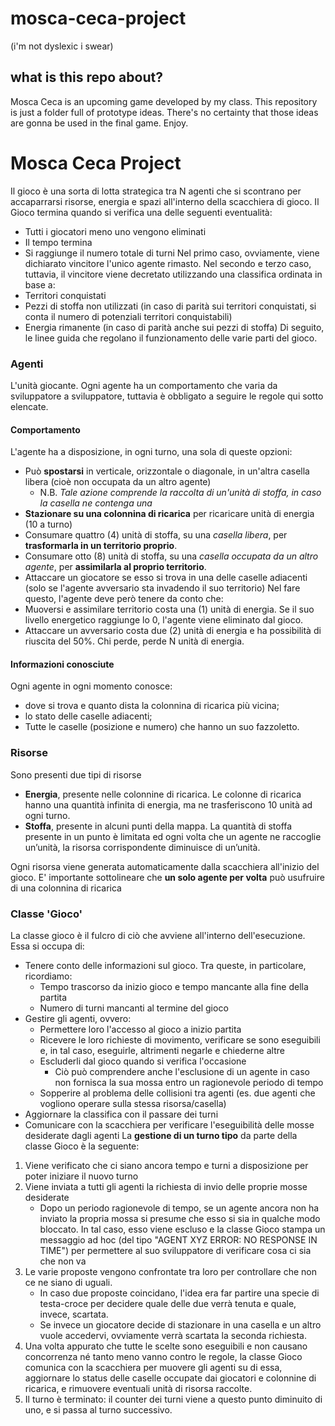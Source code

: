 # mosca-ceca-project
(i'm not dyslexic i swear)

## what is this repo about?
Mosca Ceca is an upcoming game developed by my class. This repository is just a folder full of prototype ideas. There's no certainty that those ideas are gonna be used in the final game. Enjoy.

# Mosca Ceca Project
Il gioco è una sorta di lotta strategica tra N agenti che si scontrano per accaparrarsi risorse, energia e spazi all'interno della scacchiera di gioco. Il Gioco termina quando si verifica una delle seguenti eventualità:
- Tutti i giocatori meno uno vengono eliminati
- Il tempo termina
- Si raggiunge il numero totale di turni
Nel primo caso, ovviamente, viene dichiarato vincitore l'unico agente rimasto. Nel secondo e terzo caso, tuttavia, il vincitore viene decretato utilizzando una classifica ordinata in base a: 
- Territori conquistati
- Pezzi di stoffa non utilizzati (in caso di parità sui territori conquistati, si conta il numero di potenziali territori conquistabili)
- Energia rimanente (in caso di parità anche sui pezzi di stoffa)
Di seguito, le linee guida che regolano il funzionamento delle varie parti del gioco. 

### Agenti
L'unità giocante. Ogni agente ha un comportamento che varia da sviluppatore a sviluppatore, tuttavia è obbligato a seguire le regole qui sotto elencate.
#### Comportamento
L'agente ha a disposizione, in ogni turno, una sola di queste opzioni: 
- Può **spostarsi** in verticale, orizzontale o diagonale, in un'altra casella libera (cioè non occupata da un altro agente)
    - N.B. *Tale azione comprende la raccolta di un'unità di stoffa, in caso la casella ne contenga una*
- **Stazionare su una colonnina di ricarica** per ricaricare unità di energia (10 a turno)
- Consumare quattro (4) unità di stoffa, su una *casella libera*, per **trasformarla in un territorio proprio**.
- Consumare otto (8) unità di stoffa, su una *casella occupata da un altro agente*, per **assimilarla al proprio territorio**. 
- Attaccare un giocatore se esso si trova in una delle caselle adiacenti (solo se l'agente avversario sta invadendo il suo territorio)
Nel fare questo, l'agente deve però tenere da conto che:
- Muoversi e assimilare territorio costa una (1) unità di energia. Se il suo livello energetico raggiunge lo 0, l'agente viene eliminato dal gioco. 
- Attaccare un avversario costa due (2) unità di energia e ha possibilità di riuscita del 50%. Chi perde, perde N unità di energia.
#### Informazioni conosciute
Ogni agente in ogni momento conosce:
- dove si trova e quanto dista la colonnina di ricarica più vicina;
- lo stato delle caselle adiacenti;
- Tutte le caselle (posizione e numero) che hanno un suo fazzoletto.

### Risorse
Sono presenti due tipi di risorse
- **Energia**, presente nelle colonnine di ricarica. Le colonne di ricarica hanno una quantità infinita di energia, ma ne trasferiscono 10 unità ad ogni turno.
- **Stoffa**, presente in alcuni punti della mappa. La quantità di stoffa presente in un punto è limitata ed ogni volta che un agente ne raccoglie un’unità, la risorsa corrispondente diminuisce di un’unità.

Ogni risorsa viene generata automaticamente dalla scacchiera all'inizio del gioco.
E' importante sottolineare che **un solo agente per volta** può usufruire di una colonnina di ricarica

### Classe 'Gioco'
La classe gioco è il fulcro di ciò che avviene all'interno dell'esecuzione. Essa si occupa di: 
- Tenere conto delle informazioni sul gioco. Tra queste, in particolare, ricordiamo:
    - Tempo trascorso da inizio gioco e tempo mancante alla fine della partita
    - Numero di turni mancanti al termine del gioco
- Gestire gli agenti, ovvero:
    - Permettere loro l'accesso al gioco a inizio partita
    - Ricevere le loro richieste di movimento, verificare se sono eseguibili e, in tal caso, eseguirle, altrimenti negarle e chiederne altre
    - Escluderli dal gioco quando si verifica l'occasione
        - Ciò può comprendere anche l'esclusione di un agente in caso non fornisca la sua mossa entro un ragionevole periodo di tempo
    - Sopperire al problema delle collisioni tra agenti (es. due agenti che vogliono operare sulla stessa risorsa/casella)
- Aggiornare la classifica con il passare dei turni
- Comunicare con la scacchiera per verificare l'eseguibilità delle mosse desiderate dagli agenti
La **gestione di un turno tipo** da parte della classe Gioco è la seguente: 
1. Viene verificato che ci siano ancora tempo e turni a disposizione per poter iniziare il nuovo turno
2. Viene inviata a tutti gli agenti la richiesta di invio delle proprie mosse desiderate
    - Dopo un periodo ragionevole di tempo, se un agente ancora non ha inviato la propria mossa si presume che esso si sia in qualche modo bloccato. In tal caso, esso viene escluso e la classe Gioco stampa un messaggio ad hoc (del tipo "AGENT XYZ ERROR: NO RESPONSE IN TIME") per permettere al suo sviluppatore di verificare cosa ci sia che non va
3. Le varie proposte vengono confrontate tra loro per controllare che non ce ne siano di uguali.
    - In caso due proposte coincidano, l'idea era far partire una specie di testa-croce per decidere quale delle due verrà tenuta e quale, invece, scartata.
    - Se invece un giocatore decide di stazionare in una casella e un altro vuole accedervi, ovviamente verrà scartata la seconda richiesta.
4. Una volta appurato che tutte le scelte sono eseguibili e non causano concorrenza né tanto meno vanno contro le regole, la classe Gioco comunica con la scacchiera per muovere gli agenti su di essa, aggiornare lo status delle caselle occupate dai giocatori e colonnine di ricarica, e rimuovere eventuali unità di risorsa raccolte. 
5. Il turno è terminato: il counter dei turni viene a questo punto diminuito di uno, e si passa al turno successivo. 